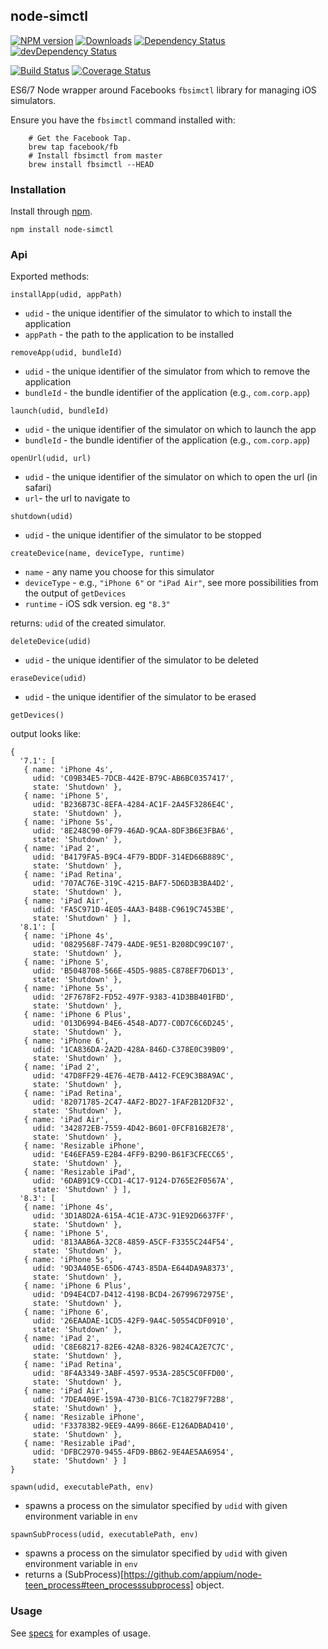 ## node-simctl

[![NPM version](http://img.shields.io/npm/v/node-simctl.svg)](https://npmjs.org/package/node-simctl)
[![Downloads](http://img.shields.io/npm/dm/node-simctl.svg)](https://npmjs.org/package/node-simctl)
[![Dependency Status](https://david-dm.org/appium/node-simctl.svg)](https://david-dm.org/appium/node-simctl)
[![devDependency Status](https://david-dm.org/appium/node-simctl/dev-status.svg)](https://david-dm.org/appium/node-simctl#info=devDependencies)

[![Build Status](https://travis-ci.org/appium/node-simctl.svg?branch=master)](https://travis-ci.org/appium/node-simctl)
[![Coverage Status](https://coveralls.io/repos/appium/node-simctl/badge.svg?branch=master)](https://coveralls.io/r/appium/node-simctl?branch=master)

ES6/7 Node wrapper around Facebooks `fbsimctl` library for managing iOS simulators. 

Ensure you have the `fbsimctl` command installed with:

````
    # Get the Facebook Tap.
    brew tap facebook/fb
    # Install fbsimctl from master
    brew install fbsimctl --HEAD
````

### Installation

Install through [npm](https://www.npmjs.com/package/node-simctl).

```
npm install node-simctl
```

### Api

Exported methods:

`installApp(udid, appPath)`

- `udid` - the unique identifier of the simulator to which to install the application
- `appPath` - the path to the application to be installed


`removeApp(udid, bundleId)`

- `udid` - the unique identifier of the simulator from which to remove the application
- `bundleId` - the bundle identifier of the application (e.g., `com.corp.app`)


`launch(udid, bundleId)`

- `udid` - the unique identifier of the simulator on which to launch the app
- `bundleId` - the bundle identifier of the application (e.g., `com.corp.app`)

`openUrl(udid, url)`

- `udid` - the unique identifier of the simulator on which to open the url (in safari)
- `url`- the url to navigate to

`shutdown(udid)`

- `udid` - the unique identifier of the simulator to be stopped


`createDevice(name, deviceType, runtime)`

- `name` - any name you choose for this simulator
- `deviceType` - e.g., `"iPhone 6"` or `"iPad Air"`, see more possibilities from the output of `getDevices`
- `runtime` - iOS sdk version. eg `"8.3"`

returns: `udid` of the created simulator.


`deleteDevice(udid)`

- `udid` - the unique identifier of the simulator to be deleted


`eraseDevice(udid)`

- `udid` - the unique identifier of the simulator to be erased


`getDevices()`

  output looks like:

  ```shell
  {
    '7.1': [
     { name: 'iPhone 4s',
       udid: 'C09B34E5-7DCB-442E-B79C-AB6BC0357417',
       state: 'Shutdown' },
     { name: 'iPhone 5',
       udid: 'B236B73C-8EFA-4284-AC1F-2A45F3286E4C',
       state: 'Shutdown' },
     { name: 'iPhone 5s',
       udid: '8E248C90-0F79-46AD-9CAA-8DF3B6E3FBA6',
       state: 'Shutdown' },
     { name: 'iPad 2',
       udid: 'B4179FA5-B9C4-4F79-BDDF-314ED66B889C',
       state: 'Shutdown' },
     { name: 'iPad Retina',
       udid: '707AC76E-319C-4215-BAF7-5D6D3B3BA4D2',
       state: 'Shutdown' },
     { name: 'iPad Air',
       udid: 'FA5C971D-4E05-4AA3-B48B-C9619C7453BE',
       state: 'Shutdown' } ],
    '8.1': [
     { name: 'iPhone 4s',
       udid: '0829568F-7479-4ADE-9E51-B208DC99C107',
       state: 'Shutdown' },
     { name: 'iPhone 5',
       udid: 'B5048708-566E-45D5-9885-C878EF7D6D13',
       state: 'Shutdown' },
     { name: 'iPhone 5s',
       udid: '2F7678F2-FD52-497F-9383-41D3BB401FBD',
       state: 'Shutdown' },
     { name: 'iPhone 6 Plus',
       udid: '013D6994-B4E6-4548-AD77-C0D7C6C6D245',
       state: 'Shutdown' },
     { name: 'iPhone 6',
       udid: '1CA836DA-2A2D-428A-846D-C378E0C39B09',
       state: 'Shutdown' },
     { name: 'iPad 2',
       udid: '47D8FF29-4E76-4E7B-A412-FCE9C3B8A9AC',
       state: 'Shutdown' },
     { name: 'iPad Retina',
       udid: '82071785-2C47-4AF2-BD27-1FAF2B12DF32',
       state: 'Shutdown' },
     { name: 'iPad Air',
       udid: '342872EB-7559-4D42-B601-0FCF816B2E78',
       state: 'Shutdown' },
     { name: 'Resizable iPhone',
       udid: 'E46EFA59-E2B4-4FF9-B290-B61F3CFECC65',
       state: 'Shutdown' },
     { name: 'Resizable iPad',
       udid: '6DAB91C9-CCD1-4C17-9124-D765E2F0567A',
       state: 'Shutdown' } ],
    '8.3': [
     { name: 'iPhone 4s',
       udid: '3D1A8D2A-615A-4C1E-A73C-91E92D6637FF',
       state: 'Shutdown' },
     { name: 'iPhone 5',
       udid: '813AAB6A-32C8-4859-A5CF-F3355C244F54',
       state: 'Shutdown' },
     { name: 'iPhone 5s',
       udid: '9D3A405E-65D6-4743-85DA-E644DA9A8373',
       state: 'Shutdown' },
     { name: 'iPhone 6 Plus',
       udid: 'D94E4CD7-D412-4198-BCD4-26799672975E',
       state: 'Shutdown' },
     { name: 'iPhone 6',
       udid: '26EAADAE-1CD5-42F9-9A4C-50554CDF0910',
       state: 'Shutdown' },
     { name: 'iPad 2',
       udid: 'C8E68217-82E6-42A8-8326-9824CA2E7C7C',
       state: 'Shutdown' },
     { name: 'iPad Retina',
       udid: '8F4A3349-3ABF-4597-953A-285C5C0FFD00',
       state: 'Shutdown' },
     { name: 'iPad Air',
       udid: '7DEA409E-159A-4730-B1C6-7C18279F72B8',
       state: 'Shutdown' },
     { name: 'Resizable iPhone',
       udid: 'F33783B2-9EE9-4A99-866E-E126ADBAD410',
       state: 'Shutdown' },
     { name: 'Resizable iPad',
       udid: 'DFBC2970-9455-4FD9-BB62-9E4AE5AA6954',
       state: 'Shutdown' } ]
  }
  ```

`spawn(udid, executablePath, env)`

 - spawns a process on the simulator specified by `udid` with given environment variable in `env`

`spawnSubProcess(udid, executablePath, env)`

 - spawns a process on the simulator specified by `udid` with given environment variable in `env`
 - returns a (SubProcess)[https://github.com/appium/node-teen_process#teen_processsubprocess] object.


### Usage

See [specs](test/simctl-specs.js) for examples of usage.
